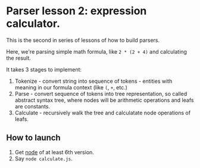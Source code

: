 # Parser lesson 2: expression calculator.
 This is the second in series of lessons of how to build parsers.

 Here, we're parsing simple math formula, like
 ```2 * (2 + 4)```
  and calculating the result.

 It takes 3 stages to implement:
 1. Tokenize - convert string into sequence of tokens - entities with meaning in our formula context (like ```(```, ```+```, etc.)
 2. Parse - convert sequence of tokens into tree representation, so called abstract syntax tree, where nodes will be arithmetic operations and leafs are constants.
 3. Calculate - recursively walk the tree and calculatate node operations of leafs.

 ## How to launch
 1. Get [node](https://nodejs.org/en/) of at least 6th version.
 2. Say ```node calculate.js```.
